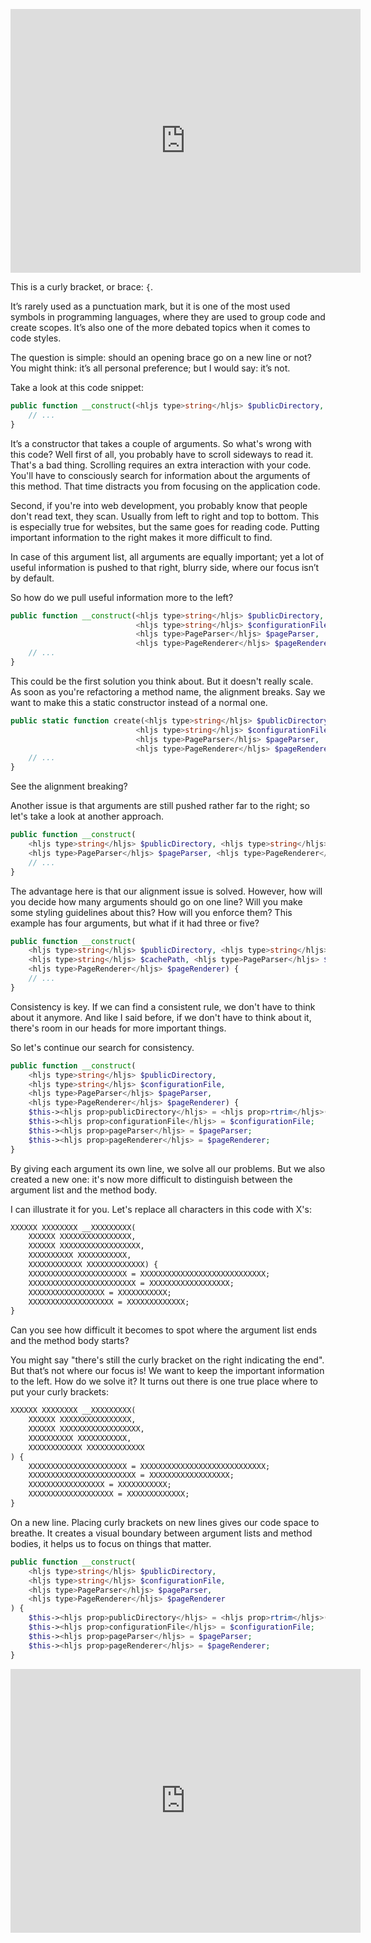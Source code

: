 <p><iframe width="560" height="422" src="https://www.youtube.com/embed/763ogjW2Fk0" title="YouTube video player" frameborder="0" allow="accelerometer; autoplay; clipboard-write; encrypted-media; gyroscope; picture-in-picture" allowfullscreen></iframe></p>


This is a curly bracket, or brace: `{`.

It’s rarely used as a punctuation mark, but it is one of the most used symbols in programming languages, where they are used to group code and create scopes. It’s also one of the more debated topics when it comes to code styles.

The question is simple: should an opening brace go on a new line or not? You might think: it’s all personal preference; but I would say: it’s not.

Take a look at this code snippet:

```php
public function __construct(<hljs type>string</hljs> $publicDirectory, <hljs type>string</hljs> $configurationFile, <hljs type>PageParser</hljs> $pageParser, <hljs type>PageRenderer</hljs> $pageRenderer) {
    // ...
}
```

It’s a constructor that takes a couple of arguments. So what's wrong with this code? Well first of all, you probably have to scroll sideways to read it. That's a bad thing. Scrolling requires an extra interaction with your code. You'll have to consciously search for information about the arguments of this method. That time distracts you from focusing on the application code.

Second, if you're into web development, you probably know that people don't read text, they scan. Usually from left to right and top to bottom. This is especially true for websites, but the same goes for reading code. Putting important information to the right makes it more difficult to find.

In case of this argument list, all arguments are equally important; yet a lot of useful information is pushed to that right, blurry side, where our focus isn’t by default.

So how do we pull useful information more to the left?

```php
public function __construct(<hljs type>string</hljs> $publicDirectory,
                            <hljs type>string</hljs> $configurationFile,
                            <hljs type>PageParser</hljs> $pageParser,
                            <hljs type>PageRenderer</hljs> $pageRenderer) {
    // ...
}
```

This could be the first solution you think about. But it doesn't really scale. As soon as you're refactoring a method name, the alignment breaks. Say we want to make this a static constructor instead of a normal one.

```php
public static function create(<hljs type>string</hljs> $publicDirectory,
                            <hljs type>string</hljs> $configurationFile,
                            <hljs type>PageParser</hljs> $pageParser,
                            <hljs type>PageRenderer</hljs> $pageRenderer) {
    // ...
}
```

See the alignment breaking?

Another issue is that arguments are still pushed rather far to the right; so let's take a look at another approach.

```php
public function __construct(
    <hljs type>string</hljs> $publicDirectory, <hljs type>string</hljs> $configurationFile,
    <hljs type>PageParser</hljs> $pageParser, <hljs type>PageRenderer</hljs> $pageRenderer) {
    // ...
}
```

The advantage here is that our alignment issue is solved. However, how will you decide how many arguments should go on one line? Will you make some styling guidelines about this? How will you enforce them? This example has four arguments, but what if it had three or five?

```php
public function __construct(
    <hljs type>string</hljs> $publicDirectory, <hljs type>string</hljs> $configurationFile, 
    <hljs type>string</hljs> $cachePath, <hljs type>PageParser</hljs> $pageParser, 
    <hljs type>PageRenderer</hljs> $pageRenderer) {
    // ...
}
```


Consistency is key. If we can find a consistent rule, we don't have to think about it anymore. And like I said before, if we don't have to think about it, there's room in our heads for more important things.

So let's continue our search for consistency.

```php
public function __construct(
    <hljs type>string</hljs> $publicDirectory,
    <hljs type>string</hljs> $configurationFile,
    <hljs type>PageParser</hljs> $pageParser,
    <hljs type>PageRenderer</hljs> $pageRenderer) {
    $this-><hljs prop>publicDirectory</hljs> = <hljs prop>rtrim</hljs>($publicDirectory, '/');
    $this-><hljs prop>configurationFile</hljs> = $configurationFile;
    $this-><hljs prop>pageParser</hljs> = $pageParser;
    $this-><hljs prop>pageRenderer</hljs> = $pageRenderer;
}
```

By giving each argument its own line, we solve all our problems. But we also created a new one: it's now more difficult to distinguish between the argument list and the method body.

I can illustrate it for you. Let's replace all characters in this code with X's:

```txt
XXXXXX XXXXXXXX __XXXXXXXXX(
    XXXXXX XXXXXXXXXXXXXXXX,
    XXXXXX XXXXXXXXXXXXXXXXXX,
    XXXXXXXXXX XXXXXXXXXXX,
    XXXXXXXXXXXX XXXXXXXXXXXXX) {
    XXXXXXXXXXXXXXXXXXXXXX = XXXXXXXXXXXXXXXXXXXXXXXXXXXX;
    XXXXXXXXXXXXXXXXXXXXXXXX = XXXXXXXXXXXXXXXXXX;
    XXXXXXXXXXXXXXXXX = XXXXXXXXXXX;
    XXXXXXXXXXXXXXXXXXX = XXXXXXXXXXXXX;
}
```


Can you see how difficult it becomes to spot where the argument list ends and the method body starts?

You might say "there's still the curly bracket on the right indicating the end". But that’s not where our focus is! We want to keep the important information to the left. How do we solve it? It turns out there is one true place where to put your curly brackets:

```txt
XXXXXX XXXXXXXX __XXXXXXXXX(
    XXXXXX XXXXXXXXXXXXXXXX,
    XXXXXX XXXXXXXXXXXXXXXXXX,
    XXXXXXXXXX XXXXXXXXXXX,
    XXXXXXXXXXXX XXXXXXXXXXXXX
) {
    XXXXXXXXXXXXXXXXXXXXXX = XXXXXXXXXXXXXXXXXXXXXXXXXXXX;
    XXXXXXXXXXXXXXXXXXXXXXXX = XXXXXXXXXXXXXXXXXX;
    XXXXXXXXXXXXXXXXX = XXXXXXXXXXX;
    XXXXXXXXXXXXXXXXXXX = XXXXXXXXXXXXX;
}
```

On a new line. Placing curly brackets on new lines gives our code space to breathe. It creates a visual boundary between argument lists and method bodies, it helps us to focus on things that matter.

```php
public function __construct(
    <hljs type>string</hljs> $publicDirectory,
    <hljs type>string</hljs> $configurationFile,
    <hljs type>PageParser</hljs> $pageParser,
    <hljs type>PageRenderer</hljs> $pageRenderer
) {
    $this-><hljs prop>publicDirectory</hljs> = <hljs prop>rtrim</hljs>($publicDirectory, '/');
    $this-><hljs prop>configurationFile</hljs> = $configurationFile;
    $this-><hljs prop>pageParser</hljs> = $pageParser;
    $this-><hljs prop>pageRenderer</hljs> = $pageRenderer;
}
```

<p><iframe width="560" height="422" src="https://www.youtube.com/embed/763ogjW2Fk0" title="YouTube video player" frameborder="0" allow="accelerometer; autoplay; clipboard-write; encrypted-media; gyroscope; picture-in-picture" allowfullscreen></iframe></p>